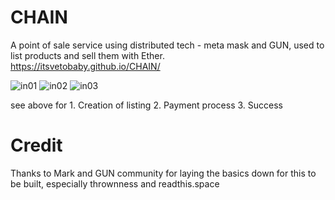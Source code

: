 # CHAIN

A point of sale service using distributed tech - meta mask and GUN, used to list products and sell them with Ether.<br>
https://itsvetobaby.github.io/CHAIN/ 


![in01](https://user-images.githubusercontent.com/68570004/100683137-9759d280-33dc-11eb-962d-15bd8a4f5594.png)
![in02](https://user-images.githubusercontent.com/68570004/100683143-99239600-33dc-11eb-98b1-bc62004c1ea3.png)
![in03](https://user-images.githubusercontent.com/68570004/100683145-9a54c300-33dc-11eb-9919-a2e67e72e033.png)

see above for 1. Creation of listing 2. Payment process 3. Success

# Credit

Thanks to Mark and GUN community for laying the basics down for this to be built, especially thrownness and readthis.space
